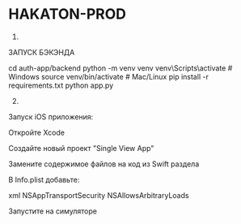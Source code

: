 # HAKATON-PROD

1.
ЗАПУСК БЭКЭНДА

cd auth-app/backend
python -m venv venv
venv\Scripts\activate  # Windows
source venv/bin/activate  # Mac/Linux
pip install -r requirements.txt
python app.py

2.
Запуск iOS приложения:

Откройте Xcode

Создайте новый проект "Single View App"

Замените содержимое файлов на код из Swift раздела

В Info.plist добавьте:

xml
<key>NSAppTransportSecurity</key>
<dict>
    <key>NSAllowsArbitraryLoads</key>
    <true/>
</dict>

Запустите на симуляторе
